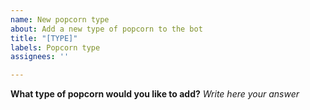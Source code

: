 ```yaml
---
name: New popcorn type
about: Add a new type of popcorn to the bot
title: "[TYPE]"
labels: Popcorn type
assignees: ''

---
```


**What type of popcorn would you like to add?**
_Write here your answer_
